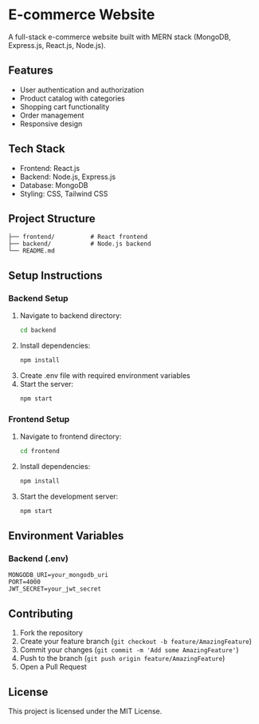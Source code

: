 # E-commerce Website

A full-stack e-commerce website built with MERN stack (MongoDB, Express.js, React.js, Node.js).

## Features
- User authentication and authorization
- Product catalog with categories
- Shopping cart functionality
- Order management
- Responsive design

## Tech Stack
- Frontend: React.js
- Backend: Node.js, Express.js
- Database: MongoDB
- Styling: CSS, Tailwind CSS

## Project Structure
```
├── frontend/          # React frontend
├── backend/           # Node.js backend
└── README.md
```

## Setup Instructions

### Backend Setup
1. Navigate to backend directory:
   ```bash
   cd backend
   ```
2. Install dependencies:
   ```bash
   npm install
   ```
3. Create .env file with required environment variables
4. Start the server:
   ```bash
   npm start
   ```

### Frontend Setup
1. Navigate to frontend directory:
   ```bash
   cd frontend
   ```
2. Install dependencies:
   ```bash
   npm install
   ```
3. Start the development server:
   ```bash
   npm start
   ```

## Environment Variables

### Backend (.env)
```
MONGODB_URI=your_mongodb_uri
PORT=4000
JWT_SECRET=your_jwt_secret
```

## Contributing
1. Fork the repository
2. Create your feature branch (`git checkout -b feature/AmazingFeature`)
3. Commit your changes (`git commit -m 'Add some AmazingFeature'`)
4. Push to the branch (`git push origin feature/AmazingFeature`)
5. Open a Pull Request

## License
This project is licensed under the MIT License.